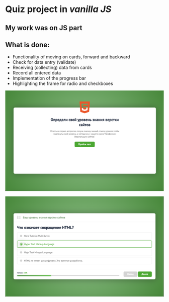 # Quiz project in _vanilla JS_

## My work was on JS part
## What is done:

* Functionality of moving on cards, forward and backward
* Check for data entry (validate)
* Receiving (collecting) data from cards
* Record all entered data
* Implementation of the progress bar
* Highlighting the frame for radio and checkboxes

![Screenshot](Screenshot1.png)

![Screenshot](Screenshot2.png)
